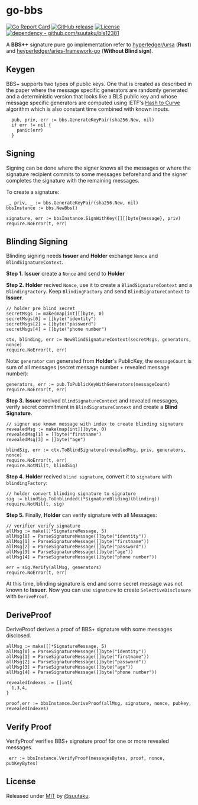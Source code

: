# go-bbs
[![Go Report Card](https://goreportcard.com/badge/github.com/suutaku/go-bbs)](https://goreportcard.com/report/github.com/suutaku/go-bbs)
[![GitHub release](https://img.shields.io/github/release/suutaku/go-bbs?include_prereleases=&sort=semver&color=blue)](https://github.com/suutaku/go-bbs/releases/)
[![License](https://img.shields.io/badge/License-MIT-blue)](#license)
[![dependency - github.com/suutaku/bls12381](https://img.shields.io/badge/dependency-github.com%2Fsuutaku%2Fbls12381-blue)](https://pkg.go.dev/github.com/suutaku/bls12381)

 A **BBS++** signature pure go implementation refer to [hyperledger/ursa](https://github.com/hyperledger/ursa.git) (**Rust**) and [heyperledger/aries-framework-go](https://github.com/hyperledger/aries-framework-go.git) (**Without Blind sign**).
 

## Keygen

BBS+ supports two types of public keys. One that is created as described in the paper where the message specific generators
are randomly generated
and a deterministic version that looks like a BLS public key and whose message specific generators are computed using
IETF's [Hash to Curve](https://datatracker.ietf.org/doc/draft-irtf-cfrg-hash-to-curve/?include_text=1) algorithm which is also constant time combined with known inputs.

```golang
  pub, priv, err := bbs.GenerateKeyPair(sha256.New, nil)
  if err != nil {
    panic(err)
  }
```

## Signing

Signing can be done where the signer knows all the messages or where the signature recipient commits to some messages beforehand
and the signer completes the signature with the remaining messages.

To create a signature:

```golang
_, priv, _ := bbs.GenerateKeyPair(sha256.New, nil)
bbsInstance := bbs.NewBbs()

signature, err := bbsInstance.SignWithKey([][]byte{message}, priv)
require.NoError(t, err)

```

## Blinding Signing

Blinding signing needs **Issuer** and **Holder** exchange `Nonce` and `BlindSignatureContext`.

**Step 1.** **Issuer** create a `Nonce` and send to **Holder**

**Step 2.** **Holder** recived `Nonce`,  use it to create a `BlindSignatureContext` and a `BlindingFactory`. Keep `BlindingFactory` and send `BlindSignatureContext`  to **Issuer**.

```golang
// holder pre blind secret
secretMsgs := make(map[int][]byte, 0)
secretMsgs[0] = []byte("identity")
secretMsgs[2] = []byte("password")
secretMsgs[4] = []byte("phone number")

ctx, blinding, err := NewBlindSignatureContext(secretMsgs, generators, nonce)
require.NoError(t, err)
```
Note: `generator` can generated from **Holder**'s PublicKey, the `messageCount` is sum of all messages (secret message number + revealed message number):

```golang
generators, err := pub.ToPublicKeyWithGenerators(messageCount)
require.NoError(t, err)
```

**Step 3.** **Issuer** recived `BlindSignatureContext` and revealed messages, verify secret commitment in `BlindSignatureContext` and create a **Blind Signature**.

```golang
// signer use known message with index to create blinding signature
revealedMsg := make(map[int][]byte, 0)
revealedMsg[1] = []byte("firstname")
revealedMsg[3] = []byte("age")

blindSig, err := ctx.ToBlindSignature(revealedMsg, priv, generators, nonce)
require.NoError(t, err)
require.NotNil(t, blindSig)
```

**Step 4.** **Holder** recived `blind signature`, convert it to `signature` with `blindingFactory`:

```golang
// holder convert blinding signature to signature
sig := blindSig.ToUnblinded((*SignatureBliding)(blinding))
require.NotNil(t, sig)
```

**Step 5.** Finally, **Holder** can verify signature with all Messages:

```golang
// verifier verify signature
allMsg := make([]*SignatureMessage, 5)
allMsg[0] = ParseSignatureMessage([]byte("identity"))
allMsg[1] = ParseSignatureMessage([]byte("firstname"))
allMsg[2] = ParseSignatureMessage([]byte("password"))
allMsg[3] = ParseSignatureMessage([]byte("age"))
allMsg[4] = ParseSignatureMessage([]byte("phone number"))

err = sig.Verify(allMsg, generators)
require.NoError(t, err)
```

At this time, blinding signature is end and some secret message was not known to **Issuer**.
Now you can use `signature` to create `SelectiveDisclosure` with `DeriveProof`.

## DeriveProof
DeriveProof derives a proof of BBS+ signature with some messages disclosed.

```golang
allMsg := make([]*SignatureMessage, 5)
allMsg[0] = ParseSignatureMessage([]byte("identity"))
allMsg[1] = ParseSignatureMessage([]byte("firstname"))
allMsg[2] = ParseSignatureMessage([]byte("password"))
allMsg[3] = ParseSignatureMessage([]byte("age"))
allMsg[4] = ParseSignatureMessage([]byte("phone number"))

revealedIndexes := []int{
  1,3,4,
}

proof,err := bbsInstance.DeriveProof(allMsg, signature, nonce, pubkey, revealedIndexes)

```

## Verify Proof
VerifyProof verifies BBS+ signature proof for one or more revealed messages.

```golang
 err := bbsInstance.VerifyProof(messagesBytes, proof, nonce, pubKeyBytes) 
```

## License

Released under [MIT](/LICENSE) by [@suutaku](https://github.com/suutaku).





